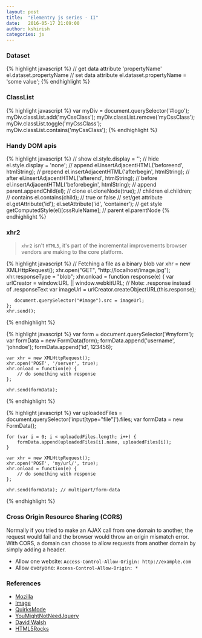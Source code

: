 ```yaml
---
layout: post
title:  "Elementry js series - II"
date:   2016-05-17 21:09:00
author: kshirish
categories: js
---
```


### Dataset
{% highlight javascript %}
    // get data attribute 'propertyName'
    el.dataset.propertyName
    // set data attribute
    el.dataset.propertyName = 'some value';
{% endhighlight %}

### ClassList
{% highlight javascript %}
    var myDiv = document.querySelector('#logo');
    myDiv.classList.add('myCssClass');
    myDiv.classList.remove('myCssClass');
    myDiv.classList.toggle('myCssClass');
    myDiv.classList.contains('myCssClass');
{% endhighlight %}

### Handy DOM apis
{% highlight javascript %}
    // show 
    el.style.display = '';
    // hide
    el.style.display = 'none';
    // append
    el.insertAdjacentHTML('beforeend', htmlString);
    // prepend
    el.insertAdjacentHTML('afterbegin', htmlString);
    // after
    el.insertAdjacentHTML('afterend', htmlString);
    // before
    el.insertAdjacentHTML('beforebegin', htmlString);
    // append
    parent.appendChild(el);
    // clone
    el.cloneNode(true);
    // children
    el.children;
    // contains
    el.contains(child); // true or false
    // set/get attribute
    el.getAttribute('id');
    el.setAttribute('id', 'container');
    // get style 
    getComputedStyle(el)[cssRuleName];
    // parent
    el.parentNode
{% endhighlight %}

### xhr2
> `xhr2` isn't `HTML5`, it's part of the incremental improvements browser vendors are making to the core platform.

{% highlight javascript %}
    // Fetching a file as a binary blob
    var xhr = new XMLHttpRequest();
    xhr.open("GET", "http://localhost/image.jpg");
    xhr.responseType = "blob";
    xhr.onload = function response(e) {
       var urlCreator = window.URL || window.webkitURL;
       // Note: .response instead of .responseText
       var imageUrl = urlCreator.createObjectURL(this.response);
       
       document.querySelector("#image").src = imageUrl;
    };
    xhr.send();
{% endhighlight %}

{% highlight javascript %}
    var form = document.querySelector('#myform');
    var formData = new FormData(form);
    formData.append('username', 'johndoe');
    formData.append('id', 123456);

    var xhr = new XMLHttpRequest();
    xhr.open('POST', '/server', true);
    xhr.onload = function(e) {
        // do something with response 
    };

    xhr.send(formData);
{% endhighlight %}

{% highlight javascript %}
    var uploadedFiles = document.querySelector('input[type="file"]').files;
    var formData = new FormData();

    for (var i = 0; i < uploadedFiles.length; i++) {
        formData.append(uploadedFiles[i].name, uploadedFiles[i]);
    }

    var xhr = new XMLHttpRequest();
    xhr.open('POST', 'my/url/', true);
    xhr.onload = function(e) {
        // do something with response
    };

    xhr.send(formData); // multipart/form-data   
{% endhighlight %}

### Cross Origin Resource Sharing (CORS)
Normally if you tried to make an AJAX call from one domain to another, the request would fail and the browser would throw an origin mismatch error. With CORS, a domain can choose to allow requests from another domain by simply adding a header.
- Allow one website: `Access-Control-Allow-Origin: http://example.com` 
- Allow everyone: `Access-Control-Allow-Origin: *`

### References
- [Mozilla](https://developer.mozilla.org/en-US/docs/Web/JavaScript)
- [Image](http://i.stack.imgur.com/UfXRZ.png)
- [QuirksMode](http://www.quirksmode.org/js/events_order.html#link4)
- [YouMightNotNeedJquery](http://youmightnotneedjquery.com/)
- [David Walsh](https://davidwalsh.name/)
- [HTML5Rocks](http://www.html5rocks.com/)